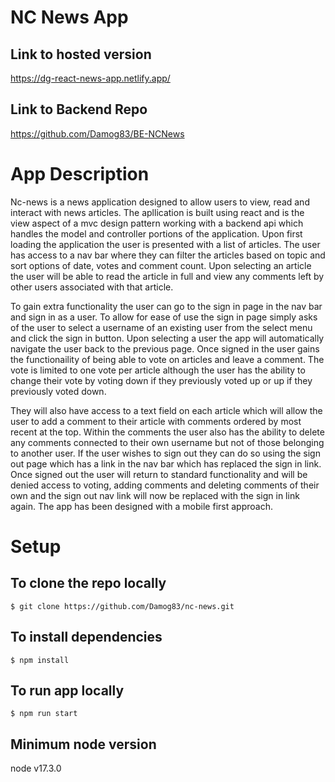 # NC News App

## Link to hosted version

https://dg-react-news-app.netlify.app/

## Link to Backend Repo

https://github.com/Damog83/BE-NCNews

# App Description

Nc-news is a news application designed to allow users to view, read and interact with news articles.  The apllication is built using react and is the view aspect of a mvc design pattern working with a backend api which handles the model and controller portions of the application.  Upon first loading the application the user is presented with a list of articles.  The user has access to a nav bar where they can filter the articles based on topic and sort options of date, votes and comment count. Upon selecting an article the user will be able to read the article in full and view any comments left by other users associated with that article.

To gain extra functionality the user can go to the sign in page in the nav bar and sign in as a user.  To allow for ease of use the sign in page simply asks of the user to select a username of an existing user from the select menu and click the sign in button.  Upon selecting a user the app will automatically navigate the user back to the previous page.  Once signed in the user gains the functionaility of being able to vote on articles and leave a comment.  The vote is limited to one vote per article although the user has the ability to change their vote by voting down if they previously voted up or up if they previously voted down.

They will also have access to a text field on each article which will allow the user to add a comment to their article with comments ordered by most recent at the top.  Within the comments the user also has the ability to delete any comments connected to their own username but not of those belonging to another user. If the user wishes to sign out they can do so using the sign out page which has a link in the nav bar which has replaced the sign in link.  Once signed out the user will return to standard functionality and will be denied access to voting, adding comments and deleting comments of their own and the sign out nav link will now be replaced with the sign in link again.  The app has been designed with a mobile first approach.

# Setup

## To clone the repo locally

    $ git clone https://github.com/Damog83/nc-news.git

## To install dependencies

    $ npm install

## To run app locally

    $ npm run start

## Minimum node version

node v17.3.0
